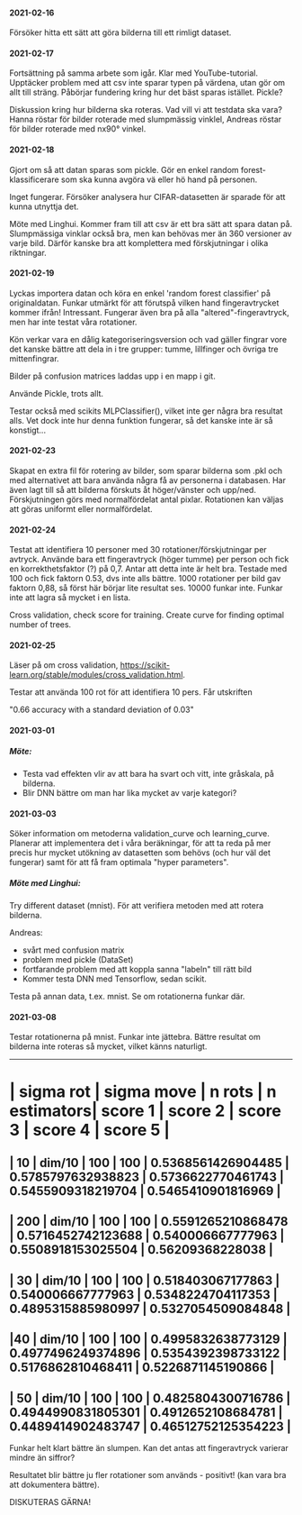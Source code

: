 #### 2021-02-16
Försöker hitta ett sätt att göra bilderna till ett rimligt dataset.

#### 2021-02-17
Fortsättning på samma arbete som igår. Klar med YouTube-tutorial. Upptäcker problem med att csv inte sparar typen på värdena, utan gör om allt till sträng. Påbörjar fundering kring hur det bäst sparas istället. Pickle?

Diskussion kring hur bilderna ska roteras. Vad vill vi att testdata ska vara? Hanna röstar för bilder roterade med slumpmässig vinklel, Andreas röstar för bilder roterade med nx90&deg; vinkel.

#### 2021-02-18
Gjort om så att datan sparas som pickle.
Gör en enkel random forest-klassificerare som ska kunna avgöra vä eller hö hand på personen.

Inget fungerar. Försöker analysera hur CIFAR-datasetten är sparade för att kunna utnyttja det.

Möte med Linghui. Kommer fram till att csv är ett bra sätt att spara datan på. Slumpmässiga vinklar också bra, men kan behövas mer än 360 versioner av varje bild. Därför kanske bra att komplettera med förskjutningar i olika riktningar.

#### 2021-02-19
Lyckas importera datan och köra en enkel 'random forest classifier' på originaldatan. Funkar utmärkt för att förutspå vilken hand fingeravtrycket kommer ifrån! Intressant. Fungerar även bra på alla "altered"-fingeravtryck, men har inte testat våra rotationer.

Kön verkar vara en dålig kategoriseringsversion och vad gäller fingrar vore det kanske bättre att dela in i tre grupper: tumme, lillfinger och övriga tre mittenfingrar.

Bilder på confusion matrices laddas upp i en mapp i git.

Använde Pickle, trots allt.

Testar också med scikits MLPClassifier(), vilket inte ger några bra resultat alls. Vet dock inte hur denna funktion fungerar, så det kanske inte är så konstigt...

#### 2021-02-23
Skapat en extra fil för rotering av bilder, som sparar bilderna som .pkl och med alternativet att bara använda några få av personerna i databasen. Har även lagt till så att bilderna förskuts åt höger/vänster och upp/ned. Förskjutningen görs med normalfördelat antal pixlar. Rotationen kan väljas att göras uniformt eller normalfördelat.

#### 2021-02-24
Testat att identifiera 10 personer med 30 rotationer/förskjutningar per avtryck. Använde bara ett fingeravtryck (höger tumme) per person och fick en korrekthetsfaktor (?) på 0,7. Antar att detta inte är helt bra. Testade med 100 och fick faktorn 0.53, dvs inte alls bättre. 1000 rotationer per bild gav faktorn 0,88, så först här börjar lite resultat ses. 10000 funkar inte. Funkar inte att lagra så mycket i en lista.

Cross validation, check score for training.
Create curve for finding optimal number of trees.

#### 2021-02-25
Läser på om cross validation, https://scikit-learn.org/stable/modules/cross_validation.html.

Testar att använda 100 rot för att identifiera 10 pers. Får utskriften

"0.66 accuracy with a standard deviation of 0.03"

#### 2021-03-01
##### Möte:
<ul>
  <li>Testa vad effekten vlir av att bara ha svart och vitt, inte gråskala, på bilderna. </li>
  <li>Blir DNN bättre om man har lika mycket av varje kategori?</li>
</ul>

#### 2021-03-03
Söker information om metoderna validation_curve och learning_curve. Planerar att implementera det i våra beräkningar, för att ta reda på mer precis hur mycket utökning av datasetten som behövs (och hur väl det fungerar) samt för att få fram optimala "hyper parameters".

##### Möte med Linghui:
Try different dataset (mnist). För att verifiera metoden med att rotera bilderna.

Andreas:
<ul>
  <li> svårt med confusion matrix</li>
  <li> problem med pickle (DataSet)</li>
  <li> fortfarande problem med att koppla sanna "labeln" till rätt bild </li>
  <li> Kommer testa DNN med Tensorflow, sedan scikit. </li>
</ul>

Testa på annan data, t.ex. mnist. Se om rotationerna funkar där.

#### 2021-03-08
Testar rotationerna på mnist. Funkar inte jättebra. Bättre resultat om bilderna inte roteras så mycket, vilket känns naturligt.

-----------------------------------------------
| sigma rot | sigma move | n rots | n estimators| score 1 | score 2 | score 3 | score 4 | score 5 |
==================================
| 10 | dim/10 | 100 | 100 | 0.5368561426904485 | 0.5785797632938823 | 0.5736622770461743 | 0.5455909318219704 | 0.5465410901816969 |
-----------------------------------------
| 200 | dim/10 | 100 | 100 | 0.5591265210868478 | 0.5716452742123688 | 0.540006667777963 | 0.5508918153025504 | 0.56209368228038 |
-----------------------------------------
| 30 | dim/10 | 100 | 100 | 0.518403067177863 | 0.540006667777963 |
0.5348224704117353 | 0.4895315885980997 | 0.5327054509084848 |
------------------------------------------
|40 | dim/10 | 100 | 100 | 0.4995832638773129 | 0.4977496249374896 |
0.5354392398733122 | 0.5176862810468411 | 0.5226871145190866 |
-------------------------------------------
| 50 | dim/10 | 100 | 100 | 0.4825804300716786 | 0.4944990831805301 |
0.4912652108684781 | 0.4489414902483747 | 0.46512752125354223 |
----------------------------------------

Funkar helt klart bättre än slumpen. Kan det antas att fingeravtryck varierar mindre än siffror?

Resultatet blir bättre ju fler rotationer som används - positivt! (kan vara bra att dokumentera bättre).

DISKUTERAS GÄRNA!
